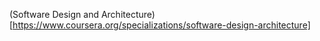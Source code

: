 (Software Design and Architecture) [https://www.coursera.org/specializations/software-design-architecture]
